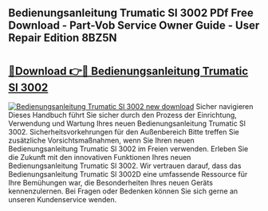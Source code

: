 ## Bedienungsanleitung Trumatic Sl 3002 PDf Free Download - Part-Vob Service Owner Guide - User Repair Edition 8BZ5N

# <h2><a href="http://df66cz.blite.top/?on=Bedienungsanleitung+Trumatic+Sl+3002">🔗Download 👉🔴 Bedienungsanleitung Trumatic Sl 3002</a></h2>

[![Bedienungsanleitung Trumatic Sl 3002 new download](https://i.imgur.com/lujVjoI.png)](http://df66cz.blite.top/?on=Bedienungsanleitung+Trumatic+Sl+3002)
Sicher navigieren Dieses Handbuch führt Sie sicher durch den Prozess der Einrichtung, Verwendung und Wartung Ihres neuen Bedienungsanleitung Trumatic Sl 3002. Sicherheitsvorkehrungen für den Außenbereich Bitte treffen Sie zusätzliche Vorsichtsmaßnahmen, wenn Sie Ihren neuen Bedienungsanleitung Trumatic Sl 3002 im Freien verwenden. Erleben Sie die Zukunft mit den innovativen Funktionen Ihres neuen Bedienungsanleitung Trumatic Sl 3002. Wir vertrauen darauf, dass das Bedienungsanleitung Trumatic Sl 3002D eine umfassende Ressource für Ihre Bemühungen war, die Besonderheiten Ihres neuen Geräts kennenzulernen. Bei Fragen oder Bedenken können Sie sich gerne an unseren Kundenservice wenden.
